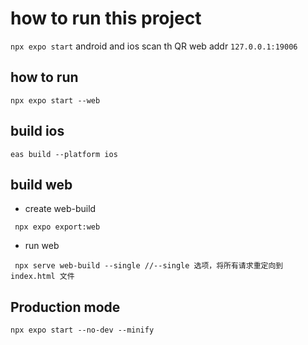 # how to run this project
`npx expo start`
android and ios scan th QR
web addr
`127.0.0.1:19006`
## how to run
```shell
npx expo start --web
```
## build ios
```shell
eas build --platform ios
```
## build web
* create web-build
```shell
 npx expo export:web
 ```
*  run web
 ```shell
  npx serve web-build --single //--single 选项，将所有请求重定向到 index.html 文件
```
## Production mode 
```
npx expo start --no-dev --minify